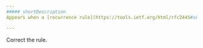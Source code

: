 ```yaml
---
##### shortDescription
Appears when a [recurrence rule](https://tools.ietf.org/html/rfc2445#section-4.3.10) is invalid.

---
```

Correct the rule.